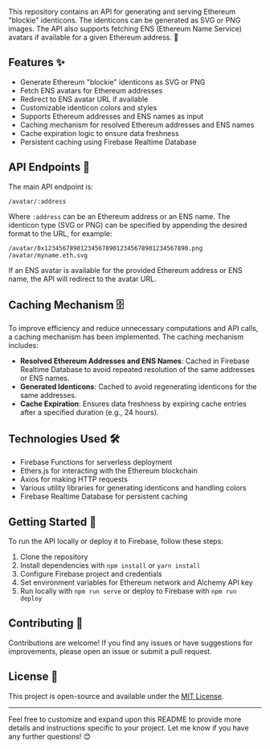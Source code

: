 This repository contains an API for generating and serving Ethereum "blockie" identicons. The identicons can be generated as SVG or PNG images. The API also supports fetching ENS (Ethereum Name Service) avatars if available for a given Ethereum address. 🌈

## Features ✨

- Generate Ethereum "blockie" identicons as SVG or PNG
- Fetch ENS avatars for Ethereum addresses
- Redirect to ENS avatar URL if available
- Customizable identicon colors and styles
- Supports Ethereum addresses and ENS names as input
- Caching mechanism for resolved Ethereum addresses and ENS names
- Cache expiration logic to ensure data freshness
- Persistent caching using Firebase Realtime Database

## API Endpoints 🚀

The main API endpoint is:

```
/avatar/:address
```

Where `:address` can be an Ethereum address or an ENS name. The identicon type (SVG or PNG) can be specified by appending the desired format to the URL, for example:

```
/avatar/0x1234567890123456789012345678901234567890.png
/avatar/myname.eth.svg
```

If an ENS avatar is available for the provided Ethereum address or ENS name, the API will redirect to the avatar URL.

## Caching Mechanism 🗄️

To improve efficiency and reduce unnecessary computations and API calls, a caching mechanism has been implemented. The caching mechanism includes:

- **Resolved Ethereum Addresses and ENS Names**: Cached in Firebase Realtime Database to avoid repeated resolution of the same addresses or ENS names.
- **Generated Identicons**: Cached to avoid regenerating identicons for the same addresses.
- **Cache Expiration**: Ensures data freshness by expiring cache entries after a specified duration (e.g., 24 hours).

## Technologies Used 🛠️

- Firebase Functions for serverless deployment
- Ethers.js for interacting with the Ethereum blockchain
- Axios for making HTTP requests
- Various utility libraries for generating identicons and handling colors
- Firebase Realtime Database for persistent caching

## Getting Started 🚀

To run the API locally or deploy it to Firebase, follow these steps:

1. Clone the repository
2. Install dependencies with `npm install` or `yarn install`
3. Configure Firebase project and credentials
4. Set environment variables for Ethereum network and Alchemy API key
5. Run locally with `npm run serve` or deploy to Firebase with `npm run deploy`

## Contributing 🤝

Contributions are welcome! If you find any issues or have suggestions for improvements, please open an issue or submit a pull request.

## License 📄

This project is open-source and available under the [MIT License](LICENSE).

---

Feel free to customize and expand upon this README to provide more details and instructions specific to your project. Let me know if you have any further questions! 😊
